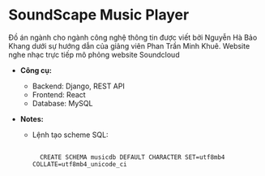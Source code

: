 # SoundScape Music Player

Đồ án ngành cho ngành công nghệ thông tin được viết bởi Nguyễn Hà Bảo Khang dưới sự hướng dẫn của giảng viên Phan Trần Minh Khuê. Website nghe nhạc trực tiếp mô phỏng website Soundcloud

* **Công cụ:**
    - Backend: Django, REST API
    - Frontend: React
    - Database: MySQL

* **Notes:**
    - Lệnh tạo scheme SQL: 
        ##
            CREATE SCHEMA musicdb DEFAULT CHARACTER SET=utf8mb4 COLLATE=utf8mb4_unicode_ci
